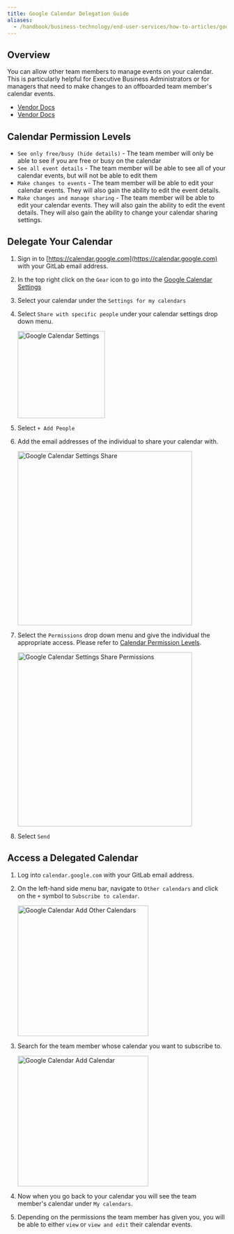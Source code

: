 ```yaml
---
title: Google Calendar Delegation Guide
aliases:
  - /handbook/business-technology/end-user-services/how-to-articles/google-workspace/google-calendar-delegation
---
```


## Overview

You can allow other team members to manage events on your calendar. This is particularly helpful for Executive Business Administrators or for managers that need to make changes to an offboarded team member's calendar events.

- [Vendor Docs](https://support.google.com/a/users/answer/168126)
- [Vendor Docs](https://support.google.com/calendar/answer/37082)

## Calendar Permission Levels

- `See only free/busy (hide details)` - The team member will only be able to see if you are free or busy on the calendar
- `See all event details` - The team member will be able to see all of your calendar events, but will not be able to edit them
- `Make changes to events` - The team member will be able to edit your calendar events. They will also gain the ability to edit the event details.
- `Make changes and manage sharing` - The team member will be able to edit your calendar events. They will also gain the ability to edit the event details. They will also gain the ability to change your calendar sharing settings.

## Delegate Your Calendar

1. Sign in to [https://calendar.google.com](https://calendar.google.com) with your GitLab email address.

1. In the top right click on the `Gear` icon to go into the [Google Calendar Settings](https://support.google.com/calendar/answer/6084644?hl=en&co=GENIE.Platform%3DAndroid)

1. Select your calendar under the `Settings for my calendars`

1. Select `Share with specific people` under your calendar settings drop down menu.

   <img src="/handbook/security/corporate/systems/google-calendar/guides/delegation/images/google_calendar_settings.png" alt="Google Calendar Settings" width="200"/><br>

1. Select `+ Add People`

1. Add the email addresses of the individual to share your calendar with.

    <img src="/handbook/security/corporate/systems/google-calendar/guides/delegation/images/google_calendar_settings_share.png" alt="Google Calendar Settings Share" width="400"/>

1. Select the `Permissions` drop down menu and give the individual the appropriate access. Please refer to [Calendar Permission Levels](#calendar-permission-levels).

    <img src="/handbook/security/corporate/systems/google-calendar/guides/delegation/images/google_calendar_settings_share_permissions.png" alt="Google Calendar Settings Share Permissions" width="400"/>

1. Select `Send`

## Access a Delegated Calendar

1. Log into `calendar.google.com` with your GitLab email address.

1. On the left-hand side menu bar, navigate to `Other calendars` and click on the `+` symbol to `Subscribe to calendar`.

    <img src="/handbook/security/corporate/systems/google-calendar/guides/delegation/images/google_calendar_add_other_calendars.png" alt="Google Calendar Add Other Calendars" width="300"/>

1. Search for the team member whose calendar you want to subscribe to.

    <img src="/handbook/security/corporate/systems/google-calendar/guides/delegation/images/google_calendar_add_calendar.png" alt="Google Calendar Add Calendar" width="300"/>

1. Now when you go back to your calendar you will see the team member's calendar under `My calendars`.

1. Depending on the permissions the team member has given you, you will be able to either `view` or `view and edit` their calendar events.

